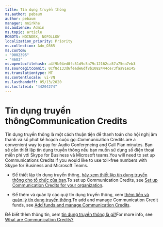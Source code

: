 ```yaml
---
title: Tín dụng truyền thông
ms.author: pebaum
author: pebaum
manager: mnirkhe
ms.audience: Admin
ms.topic: article
ROBOTS: NOINDEX, NOFOLLOW
localization_priority: Priority
ms.collection: Adm_O365
ms.custom:
- "9002395"
- "4683"
ms.openlocfilehash: a4f9b04ed0fc51d9c5a79c12162ca57a75ea7eb3
ms.sourcegitcommit: 0cf8d133d6feade6df8b1082444ce73faa91e145
ms.translationtype: MT
ms.contentlocale: vi-VN
ms.lasthandoff: 05/13/2020
ms.locfileid: "44204274"
---
```

# <a name="communication-credits"></a><span data-ttu-id="91ca5-102">Tín dụng truyền thông</span><span class="sxs-lookup"><span data-stu-id="91ca5-102">Communication Credits</span></span>

<span data-ttu-id="91ca5-103">Tín dụng truyền thông là một cách thuận tiện để thanh toán cho hội nghị âm thanh và số phút kế hoạch cuộc gọi.</span><span class="sxs-lookup"><span data-stu-id="91ca5-103">Communication Credits are a convenient way to pay for Audio Conferencing and Call Plan minutes.</span></span> <span data-ttu-id="91ca5-104">Bạn sẽ cần thiết lập tín dụng truyền thông nếu bạn muốn sử dụng số điện thoại miễn phí với Skype for Business và Microsoft teams.</span><span class="sxs-lookup"><span data-stu-id="91ca5-104">You will need to set up Communications Credits if you would like to use toll-free numbers with Skype for Business and Microsoft Teams.</span></span>

- <span data-ttu-id="91ca5-105">Để thiết lập tín dụng truyền thông, [hãy xem thiết lập tín dụng truyền thông cho tổ chức của bạn](https://docs.microsoft.com/microsoftteams/set-up-communications-credits-for-your-organization).</span><span class="sxs-lookup"><span data-stu-id="91ca5-105">To set up Communication Credits, see [Set up Communication Credits for your organization](https://docs.microsoft.com/microsoftteams/set-up-communications-credits-for-your-organization).</span></span> 

- <span data-ttu-id="91ca5-106">Để thêm và quản lý các quỹ tín dụng truyền thông, xem [thêm tiền và quản lý tín dụng truyền thông](https://docs.microsoft.com/microsoftteams/add-funds-and-manage-communications-credits).</span><span class="sxs-lookup"><span data-stu-id="91ca5-106">To add and manage Communication Credit funds, see [Add funds and manage Communication Credits](https://docs.microsoft.com/microsoftteams/add-funds-and-manage-communications-credits).</span></span> 

<span data-ttu-id="91ca5-107">Để biết thêm thông tin, xem [tín dụng truyền thông là gì?](https://docs.microsoft.com/microsoftteams/what-are-communications-credits)</span><span class="sxs-lookup"><span data-stu-id="91ca5-107">For more info, see [What are Communication Credits?](https://docs.microsoft.com/microsoftteams/what-are-communications-credits)</span></span>
